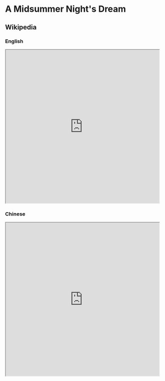 # A Midsummer Night's Dream

## Wikipedia

### English

<iframe src="https://en.m.wikipedia.org/wiki/A_Midsummer_Night's_Dream" style="height: 500px; width: 500px"></iframe>

### Chinese

<iframe src="https://zh.m.wikipedia.org/wiki/%E4%BB%B2%E5%A4%8F%E5%A4%9C%E4%B9%8B%E5%A4%A2" style="height: 500px; width: 500px"></iframe>
